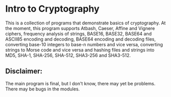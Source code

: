 # Intro to Cryptography

This is a collection of programs that demonstrate basics of cryptography. At the moment, this program supports Atbash, Caeser, Affine and Vignere ciphers, frequency analysis of strings, BASE16, BASE32, BASE64 and ASCII85 encoding and decoding, BASE64 encoding and decoding files, converting base-10 integers to base-n numbers and vice versa, converting strings to Morse code and vice versa and hashing files and strings into MD5, SHA-1, SHA-256, SHA-512, SHA3-256 and SHA3-512.

## Disclaimer:

The main program is final, but I don't know, there may yet be problems. There may be bugs in the modules.
